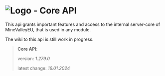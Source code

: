 # ![Logo](https://cdn.minevalley.eu/branding/logo_64px_cropped.png) - Core API 
This api grants important features and access to the internal server-core of MineValleyEU, that is used in any module.

The wiki to this api is still work in progress.

> **Core API**:
>
> version: _1.279.0_
>
> latest change: _16.01.2024_
